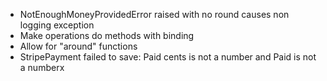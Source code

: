   - NotEnoughMoneyProvidedError raised with no round causes non logging exception
  - Make operations do methods with binding
  - Allow for "around" functions
  - StripePayment failed to save: Paid cents is not a number and Paid is not a numberx
